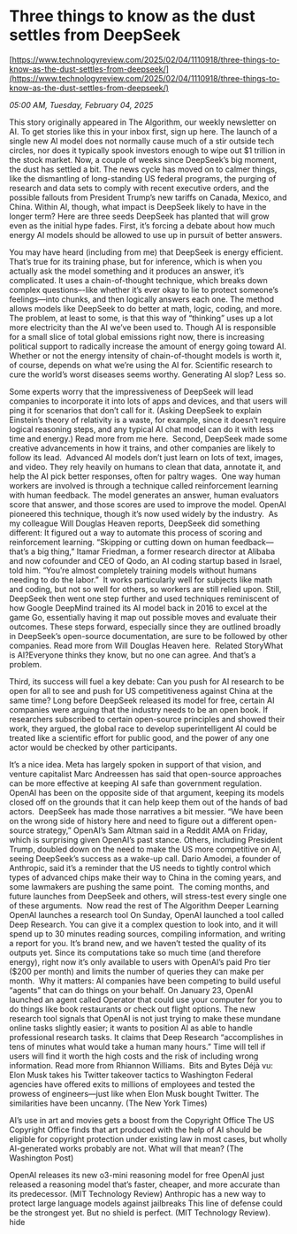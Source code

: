 # Three things to know as the dust settles from DeepSeek

[https://www.technologyreview.com/2025/02/04/1110918/three-things-to-know-as-the-dust-settles-from-deepseek/](https://www.technologyreview.com/2025/02/04/1110918/three-things-to-know-as-the-dust-settles-from-deepseek/)

*05:00 AM, Tuesday, February 04, 2025*

This story originally appeared in The Algorithm, our weekly newsletter on AI. To get stories like this in your inbox first, sign up here. The launch of a single new AI model does not normally cause much of a stir outside tech circles, nor does it typically spook investors enough to wipe out $1 trillion in the stock market. Now, a couple of weeks since DeepSeek’s big moment, the dust has settled a bit. The news cycle has moved on to calmer things, like the dismantling of long-standing US federal programs, the purging of research and data sets to comply with recent executive orders, and the possible fallouts from President Trump’s new tariffs on Canada, Mexico, and China.  Within AI, though, what impact is DeepSeek likely to have in the longer term? Here are three seeds DeepSeek has planted that will grow even as the initial hype fades. First, it’s forcing a debate about how much energy AI models should be allowed to use up in pursuit of better answers.

You may have heard (including from me) that DeepSeek is energy efficient. That’s true for its training phase, but for inference, which is when you actually ask the model something and it produces an answer, it’s complicated. It uses a chain-of-thought technique, which breaks down complex questions–-like whether it’s ever okay to lie to protect someone’s feelings—into chunks, and then logically answers each one. The method allows models like DeepSeek to do better at math, logic, coding, and more.  The problem, at least to some, is that this way of “thinking” uses up a lot more electricity than the AI we’ve been used to. Though AI is responsible for a small slice of total global emissions right now, there is increasing political support to radically increase the amount of energy going toward AI. Whether or not the energy intensity of chain-of-thought models is worth it, of course, depends on what we’re using the AI for. Scientific research to cure the world’s worst diseases seems worthy. Generating AI slop? Less so.

Some experts worry that the impressiveness of DeepSeek will lead companies to incorporate it into lots of apps and devices, and that users will ping it for scenarios that don’t call for it. (Asking DeepSeek to explain Einstein’s theory of relativity is a waste, for example, since it doesn’t require logical reasoning steps, and any typical AI chat model can do it with less time and energy.) Read more from me here.  Second, DeepSeek made some creative advancements in how it trains, and other companies are likely to follow its lead.  Advanced AI models don’t just learn on lots of text, images, and video. They rely heavily on humans to clean that data, annotate it, and help the AI pick better responses, often for paltry wages.  One way human workers are involved is through a technique called reinforcement learning with human feedback. The model generates an answer, human evaluators score that answer, and those scores are used to improve the model. OpenAI pioneered this technique, though it’s now used widely by the industry.   As my colleague Will Douglas Heaven reports, DeepSeek did something different: It figured out a way to automate this process of scoring and reinforcement learning. “Skipping or cutting down on human feedback—that’s a big thing,” Itamar Friedman, a former research director at Alibaba and now cofounder and CEO of Qodo, an AI coding startup based in Israel, told him. “You’re almost completely training models without humans needing to do the labor.”  It works particularly well for subjects like math and coding, but not so well for others, so workers are still relied upon. Still, DeepSeek then went one step further and used techniques reminiscent of how Google DeepMind trained its AI model back in 2016 to excel at the game Go, essentially having it map out possible moves and evaluate their outcomes. These steps forward, especially since they are outlined broadly in DeepSeek’s open-source documentation, are sure to be followed by other companies. Read more from Will Douglas Heaven here.  Related StoryWhat is AI?Everyone thinks they know, but no one can agree. And that’s a problem.

Third, its success will fuel a key debate: Can you push for AI research to be open for all to see and push for US competitiveness against China at the same time? Long before DeepSeek released its model for free, certain AI companies were arguing that the industry needs to be an open book. If researchers subscribed to certain open-source principles and showed their work, they argued, the global race to develop superintelligent AI could be treated like a scientific effort for public good, and the power of any one actor would be checked by other participants.

It’s a nice idea. Meta has largely spoken in support of that vision, and venture capitalist Marc Andreessen has said that open-source approaches can be more effective at keeping AI safe than government regulation. OpenAI has been on the opposite side of that argument, keeping its models closed off on the grounds that it can help keep them out of the hands of bad actors.  DeepSeek has made those narratives a bit messier. “We have been on the wrong side of history here and need to figure out a different open-source strategy,” OpenAI’s Sam Altman said in a Reddit AMA on Friday, which is surprising given OpenAI’s past stance. Others, including President Trump, doubled down on the need to make the US more competitive on AI, seeing DeepSeek’s success as a wake-up call. Dario Amodei, a founder of Anthropic, said it’s a reminder that the US needs to tightly control which types of advanced chips make their way to China in the coming years, and some lawmakers are pushing the same point.  The coming months, and future launches from DeepSeek and others, will stress-test every single one of these arguments.   Now read the rest of The Algorithm Deeper Learning OpenAI launches a research tool On Sunday, OpenAI launched a tool called Deep Research. You can give it a complex question to look into, and it will spend up to 30 minutes reading sources, compiling information, and writing a report for you. It’s brand new, and we haven’t tested the quality of its outputs yet. Since its computations take so much time (and therefore energy), right now it’s only available to users with OpenAI’s paid Pro tier ($200 per month) and limits the number of queries they can make per month.  Why it matters: AI companies have been competing to build useful “agents” that can do things on your behalf. On January 23, OpenAI launched an agent called Operator that could use your computer for you to do things like book restaurants or check out flight options. The new research tool signals that OpenAI is not just trying to make these mundane online tasks slightly easier; it wants to position AI as able to handle  professional research tasks. It claims that Deep Research “accomplishes in tens of minutes what would take a human many hours.” Time will tell if users will find it worth the high costs and the risk of including wrong information. Read more from Rhiannon Williams.  Bits and Bytes Déjà vu: Elon Musk takes his Twitter takeover tactics to Washington Federal agencies have offered exits to millions of employees and tested the prowess of engineers—just like when Elon Musk bought Twitter. The similarities have been uncanny. (The New York Times)

AI’s use in art and movies gets a boost from the Copyright Office The US Copyright Office finds that art produced with the help of AI should be eligible for copyright protection under existing law in most cases, but wholly AI-generated works probably are not. What will that mean? (The Washington Post)

OpenAI releases its new o3-mini reasoning model for free OpenAI just released a reasoning model that’s faster, cheaper, and more accurate than its predecessor. (MIT Technology Review) Anthropic has a new way to protect large language models against jailbreaks This line of defense could be the strongest yet. But no shield is perfect. (MIT Technology Review).  hide

